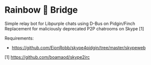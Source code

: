 # Rainbow 🌈 Bridge

Simple relay bot for Libpurple chats using D-Bus on Pidgin/Finch
Replacement for maliciously deprecated P2P chatrooms on Skype [1]

Requirements:

* https://github.com/EionRobb/skype4pidgin/tree/master/skypeweb

[1] https://github.com/boamaod/skype2irc
